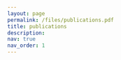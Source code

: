 ```yaml
---
layout: page
permalink: /files/publications.pdf
title: publications
description: 
nav: true
nav_order: 1
---
```

<!-- _pages/publications.md -->

